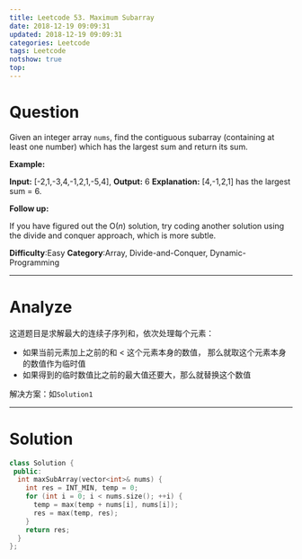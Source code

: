```yaml
---
title: Leetcode 53. Maximum Subarray
date: 2018-12-19 09:09:31
updated: 2018-12-19 09:09:31
categories: Leetcode
tags: Leetcode
notshow: true
top:
---
```


# Question

Given an integer array  `nums`, find the contiguous subarray (containing at least one number) which has the largest sum and return its sum.

**Example:**

**Input:** [-2,1,-3,4,-1,2,1,-5,4],
**Output:** 6
**Explanation:** [4,-1,2,1] has the largest sum = 6.

**Follow up:**

If you have figured out the O(_n_) solution, try coding another solution using the divide and conquer approach, which is more subtle.

**Difficulty**:Easy
**Category**:Array, Divide-and-Conquer, Dynamic-Programming

<!-- more -->

------------

# Analyze

这道题目是求解最大的连续子序列和，依次处理每个元素：

- 如果当前元素加上之前的和 < 这个元素本身的数值， 那么就取这个元素本身的数值作为临时值
- 如果得到的临时数值比之前的最大值还要大，那么就替换这个数值

解决方案：如`Solution1`

------------

# Solution

```cpp
class Solution {
 public:
  int maxSubArray(vector<int>& nums) {
    int res = INT_MIN, temp = 0;
    for (int i = 0; i < nums.size(); ++i) {
      temp = max(temp + nums[i], nums[i]);
      res = max(temp, res);
    }
    return res;
  }
};
```